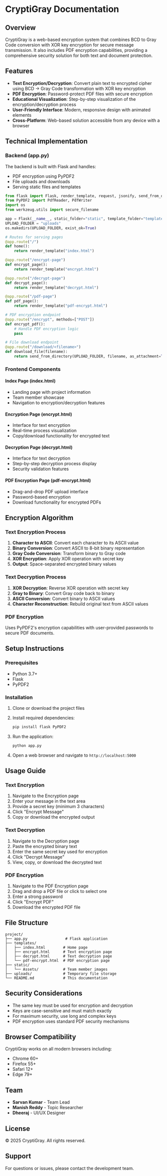 # CryptiGray Documentation

## Overview

CryptiGray is a web-based encryption system that combines BCD to Gray Code conversion with XOR key encryption for secure message transmission. It also includes PDF encryption capabilities, providing a comprehensive security solution for both text and document protection.

## Features

- **Text Encryption/Decryption**: Convert plain text to encrypted cipher using BCD → Gray Code transformation with XOR key encryption
- **PDF Encryption**: Password-protect PDF files with secure encryption
- **Educational Visualization**: Step-by-step visualization of the encryption/decryption process
- **User-Friendly Interface**: Modern, responsive design with animated elements
- **Cross-Platform**: Web-based solution accessible from any device with a browser

## Technical Implementation

### Backend (app.py)

The backend is built with Flask and handles:

- PDF encryption using PyPDF2
- File uploads and downloads
- Serving static files and templates

```python
from flask import Flask, render_template, request, jsonify, send_from_directory
from PyPDF2 import PdfReader, PdfWriter
import os
from werkzeug.utils import secure_filename

app = Flask(__name__, static_folder="static", template_folder="templates")
UPLOAD_FOLDER = "uploads"
os.makedirs(UPLOAD_FOLDER, exist_ok=True)

# Routes for serving pages
@app.route("/")
def home():
    return render_template("index.html")

@app.route("/encrypt-page")
def encrypt_page():
    return render_template("encrypt.html")

@app.route("/decrypt-page")
def decrypt_page():
    return render_template("decrypt.html")

@app.route("/pdf-page")
def pdf_page():
    return render_template("pdf-encrypt.html")

# PDF encryption endpoint
@app.route("/encrypt", methods=["POST"])
def encrypt_pdf():
    # Handle PDF encryption logic
    pass

# File download endpoint
@app.route("/download/<filename>")
def download_file(filename):
    return send_from_directory(UPLOAD_FOLDER, filename, as_attachment=True)
```

### Frontend Components

#### Index Page (index.html)
- Landing page with project information
- Team member showcase
- Navigation to encryption/decryption features

#### Encryption Page (encrypt.html)
- Interface for text encryption
- Real-time process visualization
- Copy/download functionality for encrypted text

#### Decryption Page (decrypt.html)
- Interface for text decryption
- Step-by-step decryption process display
- Security validation features

#### PDF Encryption Page (pdf-encrypt.html)
- Drag-and-drop PDF upload interface
- Password-based encryption
- Download functionality for encrypted PDFs

## Encryption Algorithm

### Text Encryption Process

1. **Character to ASCII**: Convert each character to its ASCII value
2. **Binary Conversion**: Convert ASCII to 8-bit binary representation
3. **Gray Code Conversion**: Transform binary to Gray code
4. **XOR Encryption**: Apply XOR operation with secret key
5. **Output**: Space-separated encrypted binary values

### Text Decryption Process

1. **XOR Decryption**: Reverse XOR operation with secret key
2. **Gray to Binary**: Convert Gray code back to binary
3. **ASCII Conversion**: Convert binary to ASCII values
4. **Character Reconstruction**: Rebuild original text from ASCII values

### PDF Encryption

Uses PyPDF2's encryption capabilities with user-provided passwords to secure PDF documents.

## Setup Instructions

### Prerequisites

- Python 3.7+
- Flask
- PyPDF2

### Installation

1. Clone or download the project files
2. Install required dependencies:
   ```bash
   pip install flask PyPDF2
   ```

3. Run the application:
   ```bash
   python app.py
   ```

4. Open a web browser and navigate to `http://localhost:5000`

## Usage Guide

### Text Encryption

1. Navigate to the Encryption page
2. Enter your message in the text area
3. Provide a secret key (minimum 3 characters)
4. Click "Encrypt Message"
5. Copy or download the encrypted output

### Text Decryption

1. Navigate to the Decryption page
2. Paste the encrypted binary text
3. Enter the same secret key used for encryption
4. Click "Decrypt Message"
5. View, copy, or download the decrypted text

### PDF Encryption

1. Navigate to the PDF Encryption page
2. Drag and drop a PDF file or click to select one
3. Enter a strong password
4. Click "Encrypt PDF"
5. Download the encrypted PDF file

## File Structure

```
project/
├── app.py                 # Flask application
├── templates/
│   ├── index.html        # Home page
│   ├── encrypt.html      # Text encryption page
│   ├── decrypt.html      # Text decryption page
│   └── pdf-encrypt.html  # PDF encryption page
├── static/
│   └── Assets/           # Team member images
├── uploads/              # Temporary file storage
└── README.md             # This documentation
```

## Security Considerations

- The same key must be used for encryption and decryption
- Keys are case-sensitive and must match exactly
- For maximum security, use long and complex keys
- PDF encryption uses standard PDF security mechanisms

## Browser Compatibility

CryptiGray works on all modern browsers including:
- Chrome 60+
- Firefox 55+
- Safari 12+
- Edge 79+

## Team

- **Sarvan Kumar** - Team Lead
- **Manish Reddy** - Topic Researcher
- **Dheeraj** - UI/UX Designer

## License

© 2025 CryptiGray. All rights reserved.

## Support

For questions or issues, please contact the development team.
